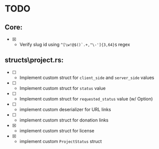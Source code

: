 # TODO

## Core:
- [x] - Verify slug id using ```^[\w!@$()`.+,"\-']{3,64}$``` regex 

## structs\project.rs:

- [ ] - Implement custom struct for `client_side` and `server_side` values 
- [ ] - Implement custom struct for `status` value 
- [ ] - Implement custom struct for `requested_status` value (w/ Option)
- [ ] - implement custom deserializer for URL links
- [ ] - implement custom struct for donation links
- [x] - implement custom struct for license
- [x] - implement custom `ProjectStatus` struct

